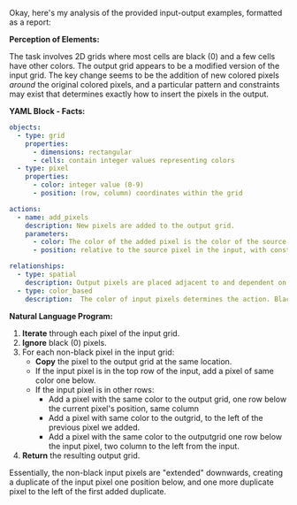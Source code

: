 Okay, here's my analysis of the provided input-output examples, formatted as a report:

**Perception of Elements:**

The task involves 2D grids where most cells are black (0) and a few cells have other colors. The output grid appears to be a modified version of the input grid. The key change seems to be the addition of new colored pixels *around* the original colored pixels, and a particular pattern and constraints may exist that determines exactly how to insert the pixels in the output.

**YAML Block - Facts:**


```yaml
objects:
  - type: grid
    properties:
      - dimensions: rectangular
      - cells: contain integer values representing colors
  - type: pixel
    properties:
      - color: integer value (0-9)
      - position: (row, column) coordinates within the grid

actions:
  - name: add_pixels
    description: New pixels are added to the output grid.
    parameters:
      - color: The color of the added pixel is the color of the source.
      - position: relative to the source pixel in the input, with constraints on placement.

relationships:
  - type: spatial
    description: Output pixels are placed adjacent to and dependent on input pixels. There seems to exist a sort of "reflection" or "copying" of colored pixels.
  - type: color_based
    description:  The color of input pixels determines the action. Black (0) pixels are potentially ignored.
```


**Natural Language Program:**

1.  **Iterate** through each pixel of the input grid.
2.  **Ignore** black (0) pixels.
3.  For each non-black pixel in the input grid:
    *   **Copy** the pixel to the output grid at the same location.
    *   If the input pixel is in the top row of the input, add a pixel of same color one below.
    *   If the input pixel is in other rows:
        *   Add a pixel with the same color to the output grid, one row below the current pixel's position, same column
        *   Add a pixel with same color to the outgrid, to the left of the previous pixel we added.
        *   Add a pixel with the same color to the outputgrid one row below the input pixel, two column to the left from the input.
4. **Return** the resulting output grid.

Essentially, the non-black input pixels are "extended" downwards, creating a duplicate of the input pixel one position below, and one more duplicate pixel to the left of the first added duplicate.
